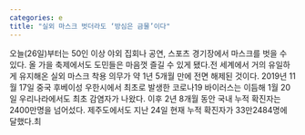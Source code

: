 ```yaml
---
categories: e
title: "실외 마스크 벗더라도 ‘방심은 금물’이다"
---
```

오늘(26일)부터는 50인 이상 야외 집회나 공연, 스포츠 경기장에서 마스크를 벗을 수 있다. 올 가을 축제에서도 도민들은 마음껏 즐길 수 있게 됐다.전 세계에서 거의 유일하게 유지해온 실외 마스크 착용 의무가 약 1년 5개월 만에 전면 해제된 것이다. 2019년 11월 17일 중국 후베이성 우한시에서 최초로 발생한 코로나19 바이러스는 이듬해 1월 20일 우리나라에서도 최초 감염자가 나왔다. 이후 2년 8개월 동안 국내 누적 확진자는 2400만명을 넘어섰다. 제주도에서도 지난 24일 현재 누적 확진자가 33만2484명에 달했다.최